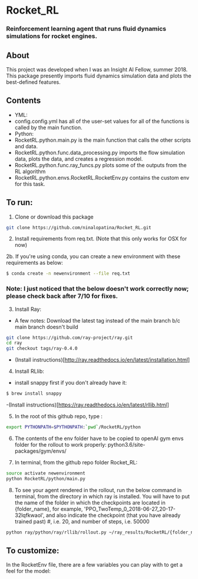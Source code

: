 # Rocket_RL
### Reinforcement learning agent that runs fluid dynamics simulations for rocket engines.

## About
This project was developed when I was an Insight AI Fellow, summer 2018. 
This package presently imports fluid dynamics simulation data and plots the best-defined features. 

## Contents
* YML: 
* config.config.yml has all of the user-set values for all of the functions is called by the main function.
* Python:
* RocketRL.python.main.py is the main function that calls the other scripts and data.
* RocketRL.python.func.data_processing.py imports the flow simulation data, plots the data, and creates a regression model.
* RocketRL.python.func.ray_funcs.py plots some of the outputs from the RL algorithm 
* RocketRL.python.envs.RocketRL.RocketEnv.py contains the custom env for this task.

## To run:

1. Clone or download this package
```bash
git clone https://github.com/ninalopatina/Rocket_RL.git
```

2. Install requirements from req.txt. (Note that this only works for OSX for now)

2b. If you're using conda, you can create a new environment with these requirements as below: 

```bash
$ conda create -n newenvironment --file req.txt
```
### Note: I just noticed that the below doesn't work correctly now; please check back after 7/10 for fixes.

3. Install Ray: 
- A few notes: Download the latest tag instead of the main branch b/c main branch doesn't build
```bash
git clone https://github.com/ray-project/ray.git
cd ray
git checkout tags/ray-0.4.0
```
- (Install instructions)[http://ray.readthedocs.io/en/latest/installation.html] 

4. Install RLlib:
- install snappy first if you don't already have it:
```bash
$ brew install snappy
```
-(Install instructions)[https://ray.readthedocs.io/en/latest/rllib.html]

5. In the root of this github repo, type :
```Bash
export PYTHONPATH=$PYTHONPATH:`pwd`/RocketRL/python
```

6. The contents of the env folder have to be copied to openAI gym envs folder for the rollout to work properly:
python3.6/site-packages/gym/envs/

7. In terminal, from the github repo folder Rocket_RL:
```Bash
source activate newenvironment
python RocketRL/python/main.py
```

8. To see your agent rendered in the rollout, run the below command in terminal, from the directory in which ray is installed. You will have to put the name of the folder in which the checkpoints are located in {folder_name}, for example, 'PPO_TwoTemp_0_2018-06-27_20-17-32lqfkwaol', and also indicate the checkpoint (that you have already trained past) #, i.e. 20, and number of steps, i.e. 50000

```Bash
python ray/python/ray/rllib/rollout.py ~/ray_results/RocketRL/{folder_name}/checkpoint-{checkpoint} --run PPO --env TwoTemp-v0 --steps {nsteps}
```

## To customize:
In the RocketEnv file, there are a few variables you can play with to get a feel for the model:


